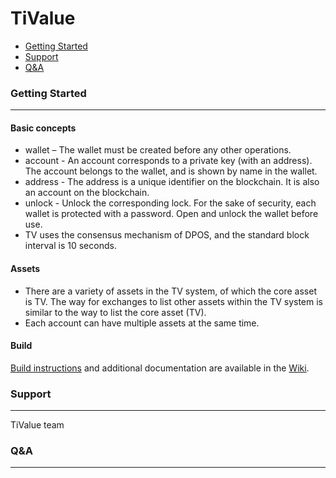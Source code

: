 # TiValue

* [Getting Started](#getting-started)
* [Support](#support)
* [Q&A](#Q&A)

### Getting Started
---------------
#### Basic concepts
* wallet – The wallet must be created before any other operations.
* account - An account corresponds to a private key (with an address). The account belongs to the wallet, and is shown by name in the wallet.
* address - The address is a unique identifier on the blockchain. It is also an account on the blockchain.
* unlock - Unlock the corresponding lock. For the sake of security, each wallet is protected with a password. Open and unlock the wallet before use.
* TV uses the consensus mechanism of DPOS, and the standard block interval is 10 seconds.

#### Assets

* There are a variety of assets in the TV system, of which the core asset is TV. The way for exchanges to list other assets within the TV system is similar to the way to list the core asset (TV).
* Each account can have multiple assets at the same time.

#### Build

[Build instructions](https://github.com/tivalueproject/TiValue/wiki/Build-TiValue-on-Linux) and additional documentation are available in the [Wiki](https://github.com/tivalueproject/TiValue/wiki).

### Support
---------------
TiValue team

### Q&A
---------------



